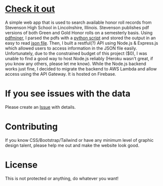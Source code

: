 # [Check it out](https://shs-honor-roll.web.app/)
A simple web app that is used to search available honor roll records from Stevenson High School in Lincolnshire, Illinois. Stevenson publishes pdf versions of both Green and Gold Honor rolls on a semesterly basis. Using [pdfminer](https://github.com/pdfminer/pdfminer.six), I parsed the pdfs with a [python script](./pdfs-and-parser/parse.py) and stored the output in an easy to read [json file](./pdfs-and-parser/output.json).  Then, I built a restful(?) API using Node.js & Express.js which allowed users to access information in the JSON file easily. Unfortunately, due to the constrained budget of this project ($0), I was unable to find a good way to host Node.js reliably (Heroku wasn't great, if you know any others, please let me know). While the Node.js backend works just fine, I decided to migrate the backend to AWS Lambda and allow access using the API Gateway. It is hosted on Firebase. 

# If you see issues with the data
Please create an [Issue](https://github.com/aarusharora1/honor-roll/issues) with details. 

# Contributing
If you know CSS/Bootstrap/Tailwind or have any minimum level of graphic design talent, please help me out and make the website look good. 
# License
This is not protected or anything, do whatever you want!
